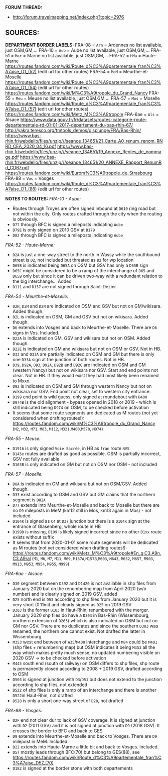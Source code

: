 ﻿**FORUM THREAD:**
- http://forum.travelmapping.net/index.php?topic=2976


**SOURCES:**
- 

**DEPARTMENT BORDER LABELS:**
FRA-08 = `Arn` = Ardennes
   no list available, just OSM,GM,...
FRA-10 = `Aub` = Aube
   no list available, just OSM,GM,...
FRA-51 = `Mar` = Marne
   no list available, just OSM,GM,...
FRA-52 = `HMa` = Haute-Marne
   https://routes.fandom.com/wiki/Route_d%C3%A9partementale_fran%C3%A7aise_D1_(52) (edit url for other routes)
FRA-54 = `MeM` = Meurthe-et-Moselle
   https://routes.fandom.com/wiki/Route_d%C3%A9partementale_fran%C3%A7aise_D1_(54) (edit url for other routes)
   https://routes.fandom.com/wiki/M%C3%A9tropole_du_Grand_Nancy
FRA-55 = `Meu` = Meuse
   no list available, just OSM,GM,...
FRA-57 = `Mos` = Moselle
   https://routes.fandom.com/wiki/Route_d%C3%A9partementale_fran%C3%A7aise_D1_(57) (edit url for other routes)
   https://routes.fandom.com/wiki/Metz_M%C3%A9tropole
FRA-6ae = `Als` = Alsace
   https://www.data.gouv.fr/fr/datasets/routes-categorie-route-departementale-rd-01-01-2017-departement-du-bas-rhin-67/
   http://yakra.teresco.org/tmtools_demos/gisplunge/FRA/Bas-Rhin/
   https://www.bas-rhin.fr/webdelib/files/unzip///seance_134651/21_Carte_A0_renum_renom_RNRD_CEA_2020_04_16.pdf
   https://www.bas-rhin.fr/webdelib/files/unzip///seance_134651/19_Annexe_Regles_de_nommage.pdf
   https://www.bas-rhin.fr/webdelib/files/unzip///seance_134651/20_ANNEXE_Rapport_RenumRd_CD67.pdf
   https://routes.fandom.com/wiki/Eurom%C3%A9tropole_de_Strasbourg
FRA-88 = `Vos` = Vosges
   https://routes.fandom.com/wiki/Route_d%C3%A9partementale_fran%C3%A7aise_D1_(88) (edit url for other routes)


**NOTES TO ROUTES:**
*FRA-10 - Aube:*
- Routes through Troyes are often signed inbound at `D610` ring road but not within the city. Only routes drafted through the city when the routing is obviously.
- `D77` through BFC is signed a mileposts indicating `Aube`
- `D79E` is only signed on 2010 GSV at `D179`
- `D82` through BFC is signed a mileposts indicating `Aube`

*FRA-52 - Haute-Marne:*
- `D2A` is just a one-way street to the north in Wassy while the southbound street is `D2`, not included but threated as `D2` for wp location
- `D65B` is indicated being `D65A` on OSM but GSV has only a `D65B` sign
- `D65C` might be considered to be a ramp of the interchange of `D65` and `D65B` only but since it can be driven two-way with a redundant relation to the big interchange... Added
- `D111` and `D157` are not signed through Saint-Dezier

*FRA-54 - Meurthe-et-Moselle:*
- `D2H`, `D2M` and `D2N` are indicated on OSM and GSV but not on GM/wikisara. Added though.
- `D2L` is indicated on OSM, GM and GSV but not on wikisara. Added though.
- `D6` extends into Vosges and back to Meurthe-et-Moselle. There are `D6` signs in Vos. Included.
- `D22A` is indicated on GM, GSV and wikisara but not on OSM. Added though.
- `D22E` is indicated on GM and wikisara but not on OSM or GSV. Not in HB.
- `D33` and `D33A` are partially indicated on OSM and GM but there is only one `D33A` sign at the junction of both routes. Not in HB.
- `D39`, `D92A`, `D93`, `D92A`, `D92B` and `D92C` are indicated on OSM and GM (western Nancy) but not on wikisara nor GSV. Start and end points not clear. Not in HB. If they would exist they had most likely been renamed to Mxxx.
- `D92` is indicated on OSM and GM through western Nancy but not on wikisara nor GSV. End point not clear, set to western city entrance.
- `D199` end point is wild guess, only signed at roundabout with `D400`
- `D974B` is the old alignment - bypass opened in 2018 or 2019 - which is still indicated being `D974` on OSM, to be checked before activation
- It seems that some route segments are dedicated as M routes (not yet considered when drafting routes!): https://routes.fandom.com/wiki/M%C3%A9tropole_du_Grand_Nancy (`M2`, `M32`, `M71`, `M83`, `M112`, `M321`,`M400`,`M570`, `M974`)

*FRA-55 - Meuse:*
- `D1916` is only signed `Voie Sacrée`, in HB as `fran` route `NVS`
- `D145x` routes are drafted as good as possible. OSM is partially incorrect, GSV not fully available
- `D163B` is only indicated on GM but not on OSM nor OSM - not included

*FRA-57 - Moselle:*
- `D8A` is indicated on GM and wikisara but not on OSM/GSV. Added though.
- `D33` exist according to OSM and GSV but GM claims that the northern segment is `D82A`
- `D77` extends into Meurthe-et-Moselle and back to Moselle but there are no `D9` mileposts in MeM (km12 still in Mos, km13 again in Mos) - not included
- `D104K` is signed as `C4` at `D37` junction but there is a `D104K` sign at the entrance of Glasenberg, whole route in HB
- `D199D` is missing, `D199` is likely signed incorrect since no other `D1xx` route exists without suffix
- It seems that from 2020-01-01 some route segments will be dedicated as M routes (not yet considered when drafting routes!): https://routes.fandom.com/wiki/Metz_M%C3%A9tropole#En_g.C3.A9n.C3.A9ral (`M1`, `M6`, `M7`, `M11`, `M69`, `M157A`,`M157B`,`M603`, `M643`, `M652`, `M657`, `M903`, `M913`, `M953`, `M954`, `M955`, `M999`)

*FRA-6ae - Alsace:*
- `D30` segment between `D392` and `D1420` is not available in shp files from January 2020 but on the renumbering map from April 2020 (w/o number) and is clearly signed on 2019 GSV, added
- `D25` north end is `D53` according to shp files from January 2020 but it is very short (0.11mi) and clearly signed as `D25` on 2019 GSV
- `D303` is the former `D103` in Haut-Rhin, renumbered with the merger. January 2020 shp files do have a `D303` in Bas-Rhin (Wissembourg, northern extension of `D263`) which is also indicated on OSM but not on GM nor GSV. There are no duplicates and since the southern `D303` was renamed, the northern one cannot exist. Not drafted the latter in Wissembourg
- `M353` west end between of `A35`/`M400` interchange and `M84` could be `M401` (shp files + renumbering map) but OSM indicates it being `M353` all the way which makes pretty much sense, no updated numbering visible on 2020 GSV -> to be checked before activation
- `M445` south end (south of railway) on OSM differs to shp files, shp route is permanently closed according to 2008 + 2019 GSV, drafted according to OSM
- `D503` is signed at junction with `D3`/`D51` but does not extend to the junction according to shp files, not extended
- `D522` of shp files is only a ramp of an interchange and there is another `D522`in Haut-Rhin, not drafted
- `D528` is only a short one-way street of `D28`, not drafted

*FRA-88 - Vosges:*
- `D2F` end not clear dur to lack of GSV coverage. It is signed at junction with `D2` (2011 GSV) and it is not signed at junction with `D9` (2018 GSV). It crosses the border to BFC and back to GES
- `D9` extends into Meurthe-et-Moselle and back to Vosges. There are `D9` milepost in MeM. Included.
- `D22` extends into Haute-Marne a little bit and back to Vosges. Included.
- `D57` mostly leads through BFC(70) but belong to GES(88), see https://routes.fandom.com/wiki/Route_d%C3%A9partementale_fran%C3%A7aise_D57_(70)
- `D182` is signed at the border stone with both departements
